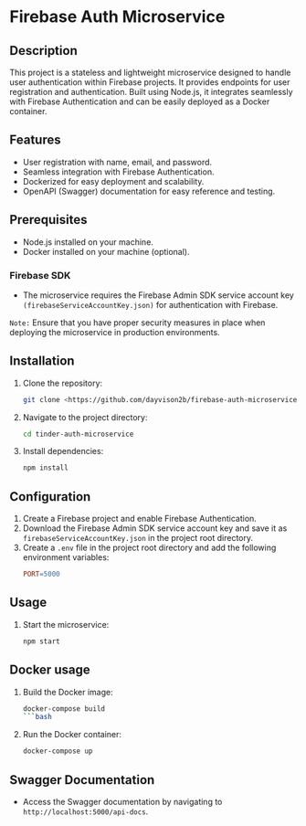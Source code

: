 # Firebase Auth Microservice

## Description
This project is a stateless and lightweight microservice designed to handle user authentication within Firebase projects. It provides endpoints for user registration and authentication. Built using Node.js, it integrates seamlessly with Firebase Authentication and can be easily deployed as a Docker container.

## Features
- User registration with name, email, and password.
- Seamless integration with Firebase Authentication.
- Dockerized for easy deployment and scalability.
- OpenAPI (Swagger) documentation for easy reference and testing.

## Prerequisites
- Node.js installed on your machine.
- Docker installed on your machine (optional).

### Firebase SDK
* The microservice requires the Firebase Admin SDK service account key `(firebaseServiceAccountKey.json)` for authentication with Firebase.

`Note:` Ensure that you have proper security measures in place when deploying the microservice in production environments.

## Installation
1. Clone the repository:
   ```bash
   git clone <https://github.com/dayvison2b/firebase-auth-microservice.git>
   ```

2. Navigate to the project directory:
   ```bash
   cd tinder-auth-microservice
   ```
   
1. Install dependencies:
   ```bash
   npm install
   ```

## Configuration
1. Create a Firebase project and enable Firebase Authentication.
2. Download the Firebase Admin SDK service account key and save it as `firebaseServiceAccountKey.json` in the project root directory.
3. Create a `.env` file in the project root directory and add the following environment variables:
    ```makefile
    PORT=5000
    ```

## Usage
1. Start the microservice:
    ```bash
    npm start
    ```

## Docker usage
1. Build the Docker image:
    ```bash
    docker-compose build
    ```bash
2. Run the Docker container:
    ```bash
    docker-compose up
    ```

## Swagger Documentation
* Access the Swagger documentation by navigating to `http://localhost:5000/api-docs`.
